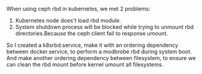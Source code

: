 When using ceph rbd in kubernetes, we met 2 problems:
1. Kubernetes node does't load rbd module.
2. System shutdown process will be blocked while trying to unmount rbd directories.Because the ceph client fail to response umount.
 
So I created a k8srbd.service, make it with an ordering dependency between docker.service, to perform a modbrobe rbd during system boot.
And make another ordering dependency between filesystem, to ensure we can clean the rbd mount before kernel umount all filesystems.
